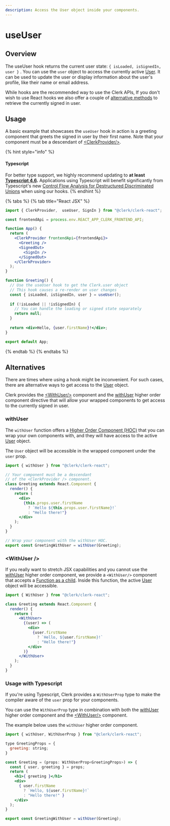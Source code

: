 ```yaml
---
description: Access the User object inside your components.
---
```


# useUser

## Overview

The useUser hook returns the current user state: `{ isLoaded, isSignedIn, user }` . You can use the `user` object to access the currently active [User](../clerkjs/user.md). It can be used to update the user or display information about the user's profile, like their name or email address.

While hooks are the recommended way to use the Clerk APIs, If you don't wish to use React hooks we also offer a couple of [alternative methods](useuser-hook.md#alternatives) to retrieve the currently signed in user.

## Usage

A basic example that showcases the `useUser` hook in action is a greeting component that greets the signed in user by their first name. Note that your component must be a descendant of [\<ClerkProvider/>](clerkprovider.md).

{% hint style="info" %}
#### Typescript

For better type support, we highly recommend updating to **at least** [**Typescript 4.6**](https://devblogs.microsoft.com/typescript/announcing-typescript-4-6/)**.** Applications using Typescript will benefit significantly from Typescript's new [Control Flow Analysis for Destructured Discriminated Unions](https://devblogs.microsoft.com/typescript/announcing-typescript-4-6/#control-flow-analysis-for-destructured-discriminated-unions) when using our hooks.
{% endhint %}

{% tabs %}
{% tab title="React JSX" %}
```jsx
import { ClerkProvider,  useUser, SignIn } from "@clerk/clerk-react";

const frontendApi = process.env.REACT_APP_CLERK_FRONTEND_API;

function App() {
  return (
    <ClerkProvider frontendApi={frontendApi}>
      <Greeting />      
      <SignedOut>
        <SignIn />
      </SignedOut>
    </ClerkProvider>
  );
}

function Greeting() {
  // Use the useUser hook to get the Clerk.user object
  // This hook causes a re-render on user changes
  const { isLoaded, isSignedIn, user } = useUser();
  
  if (!isLoaded || !isSignedIn) {
    // You can handle the loading or signed state separately
    return null;
  }
  
  return <div>Hello, {user.firstName}!</div>;
}

export default App;
```
{% endtab %}
{% endtabs %}

## Alternatives

There are times where using a hook might be inconvenient. For such cases, there are alternative ways to get access to the [User](../clerkjs/user.md) object.

Clerk provides the [\<WithUser/>](useuser-hook.md#withuser-1) component and the [withUser](useuser-hook.md#withuser) higher order component directive that will allow your wrapped components to get access to the currently signed in user.

### withUser

The `withUser` function offers a [Higher Order Component (HOC)](https://reactjs.org/docs/higher-order-components.html) that you can wrap your own components with, and they will have access to the active [User](../clerkjs/user.md) object.

The `User` object will be accessible in the wrapped component under the `user` prop.

```jsx
import { withUser } from "@clerk/clerk-react";

// Your component must be a descendant
// of the <ClerkProvider /> component.
class Greeting extends React.Component {  
  render() {
    return (
      <div>
        {this.props.user.firstName
          ? `Hello ${this.props.user.firstName}!`
          : "Hello there!"}
      </div>
    );
  }
}

// Wrap your component with the withUser HOC.
export const GreetingWithUser = withUser(Greeting);
```

### \<WithUser /> <a href="#withuser-component" id="withuser-component"></a>

If you really want to stretch JSX capabilities and you cannot use the [withUser](useuser-hook.md#withuser) higher order component, we provide a `<WithUser/>` component that accepts a [Function as a child](https://reactjs.org/docs/jsx-in-depth.html#functions-as-children). Inside this function, the active [User](../clerkjs/user.md) object will be accessible.

```jsx
import { WithUser } from "@clerk/clerk-react";

class Greeting extends React.Component {
  render() {
    return (
      <WithUser>
        {(user) => (
          <div>
            {user.firstName 
              ? `Hello, ${user.firstName}!` 
              : "Hello there!"}
          </div>
        )}
      </WithUser>
    );
  }
}
```

### Usage with Typescript

If you're using Typescript, Clerk provides a `WithUserProp` type to make the compiler aware of the `user` prop for your components.

You can use the `WithUserProp` type in combination with both the [withUser ](useuser-hook.md#withuser)higher order component and the [\<WithUser/>](useuser-hook.md#withuser-1) component.&#x20;

The example below uses the `withUser` higher order component.

```jsx
import { withUser, WithUserProp } from "@clerk/clerk-react";

type GreetingProps = {
  greeting: string;
}

const Greeting = (props: WithUserProp<GreetingProps>) => {
  const { user, greeting } = props;
  return (
    <h1>{ greeting }</h1>
    <div>
      { user.firstName
        ? `Hello, ${user.firstName}!`
        : "Hello there!" }
    </div>
  );
}

export const GreetingWithUser = withUser(Greeting);
```
